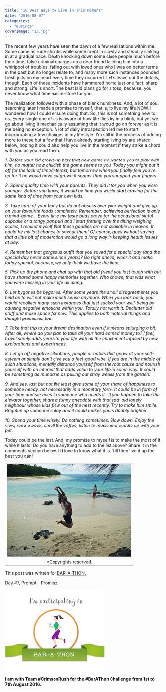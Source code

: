 ```yaml
---
title: "10 Best Ways to Live in This Moment"
date: "2016-08-07"
categories: 
  - "musings"
coverImage: "13.jpg"
---
```


The recent few years have seen the dawn of a few realisations within me. Some came as rude shocks while some crept in slowly and steadily sinking in at a gradual pace. Death knocking down some close people much before their time, false criminal charges on a dear friend landing him into a whirlpool of troubles, falling out with loved ones who I was on better terms in the past but no longer relate to, and many more such instances pounded fresh jolts on my heart every time they occurred. Let’s leave out the details, though. Each of these incidents have hammered home just one fact, sharp and strong. Life is short. The best laid plans go for a toss, because, you never know what time has in-store for you.

The realization followed with a phase of blank numbness. And, a lot of soul searching later I made a promise to myself, that is, to live my life NOW. I wondered how I could ensure doing that. So, this is not something new to us. Every single one of us is aware of how life flies by in a blink, but yet we go about living it mechanically assuming that it would go on forever as it is, me being no exception. A lot of daily introspection led me to start incorporating a few changes in my lifestyle. I'm still in the process of adding more to these but a few that I have already starting living by are shared below, hoping it could also help you live in the moment if they strike a chord with you as you read them.

_1\. Before your kid grows up play that new game he wanted you to play with him, no matter how childish the game seems to you. Today you might put it off for the lack of time/interest, but tomorrow when you finally feel you're up for it he would have outgrown it sooner than you snapped your fingers._

_2\. Spend quality time with your parents. They did it for you when you were younger. Before you know, it would be time you would start craving for the same kind of time from your own kids._

_3\. Take care of your body but do not obsess over your weight and give up on your favourite foods completely. Remember, achieving perfection is only a mind-game.   Every time my taste buds crave for the occasional sinful cupcake or a tangy panipuri and I start fretting over the tilting weighing scales, I remind myself that these goodies are not available in heaven. It could be my last chance to savour them! Of course, goes without saying that a little bit of moderation would go a long way in keeping health issues at bay._ 

_4\. Remember that gorgeous outfit that you saved for a special day (and the special day never came since years)? Go right ahead, wear it and make today special, because, we only think we have the time._ 

_5\. Pick up the phone and chat up with that old friend you lost touch with but have shared some happy memories together. Who knows, that was what you were missing in your life all along._

_6\. Let bygones be bygones. After some years the small disagreements you held on to will not make much sense anymore. When you look back, you would recollect many such instances that just sucked your well-being by causing negative emotions within you. Totally not worth it. Declutter old stuff and make space for new. This applies to both material things and thought processes too._

_7\. Take that trip to your dream destination even if it means splurging a bit. After all, where do you plan to take all your hard earned money to? I feel, travel surely adds years to your life with all the enrichment infused by new explorations and experiences._

_8\. Let go off negative situations, people or habits that gnaw at your self-esteem or simply don’t give you a feel-good vibe. If you are in the middle of such situations, mentally distance yourself from the root cause and nourish yourself with an interest that adds value to your life in some way. It could be something as mundane as pulling out stray weeds from the garden._

_9\. And yes, last but not the least give some of your share of happiness to someone needy, not necessarily in a monetary form. It could be in form of your time and services to someone who needs it.  If you happen to take the elevator together, share a funny anecdote with that sad  old lonely neighbour whose kids flew out of the nest recently. Try to make him smile. Brighten up someone's day and it could makes yours doubly brighter._

_10\. Spend your time wisely. Do nothing sometimes. Slow down. Enjoy the view, read a book, smell the coffee, listen to music and cuddle up with your pet._ 

Today could be the last. And, my promise to myself is to make the most of it while it lasts. Do you have anything to add to the list above? Share it in the comments section below. I’d love to know what it is. Till then live it up the best you can!

<table class="tr-caption-container" style="margin-left: auto; margin-right: auto; text-align: center;" cellspacing="0" cellpadding="0" align="center"><tbody><tr><td style="text-align: center;"><a style="margin-left: auto; margin-right: auto;" href="https://4.bp.blogspot.com/-F353W8ZqSIo/V6bfAAGunrI/AAAAAAAApzU/etRFhZzJw5UH2hjbaXhBme0kPpZK2dPkgCLcB/s1600/13.jpg"><img src="images/13.jpg" width="400" height="300" border="0"></a></td></tr><tr><td class="tr-caption" style="text-align: center;">*Copyrights reserved.</td></tr></tbody></table>

This post was written for [BAR-A-THON.](https://blogarhythmblog.wordpress.com/) 

Day #7, Prompt - Promise.

[![](images/barathon.jpg)](https://2.bp.blogspot.com/-eeDH0hJQNqg/V54r_Uenx-I/AAAAAAAApnQ/OmXIMl1fXp83y55Jkfd7afLrWD4UvHRCgCLcB/s1600/barathon.jpg)

**I am with Team #CrimsonRush for the #BarAThon Challenge from 1st to 7th August 2016.**
